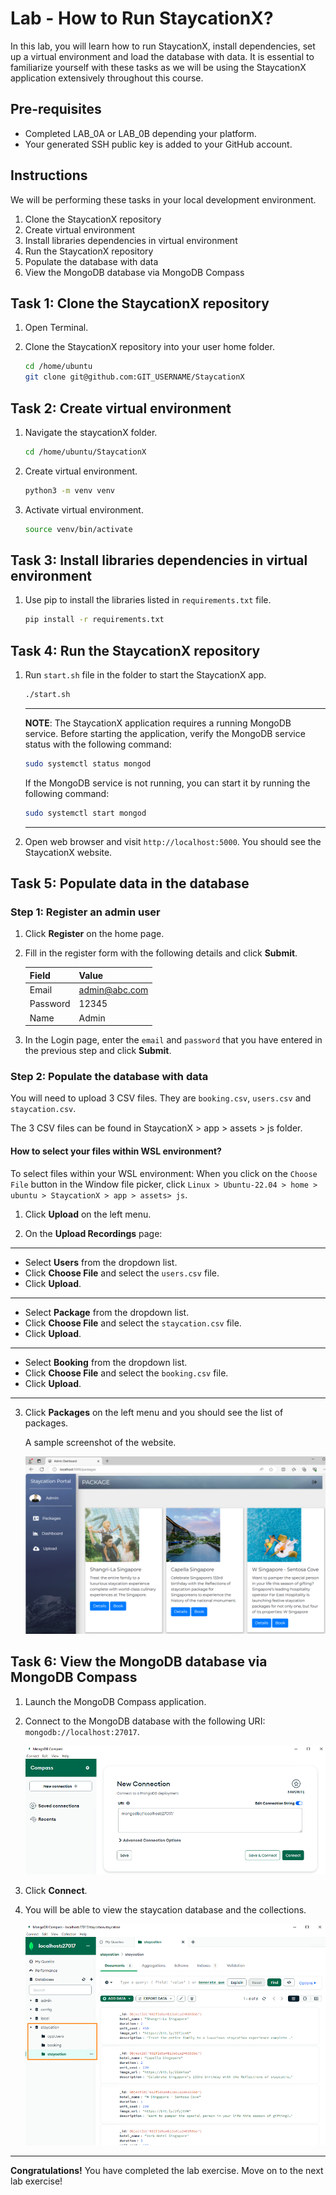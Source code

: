 # Lab - How to Run StaycationX?

In this lab, you will learn how to run StaycationX, install dependencies, set up a virtual environment and load the database with data. It is essential to familiarize yourself with these tasks as we will be using the StaycationX application extensively throughout this course.

## Pre-requisites
- Completed LAB_0A or LAB_0B depending your platform.
- Your generated SSH public key is added to your GitHub account.

## Instructions
We will be performing these tasks in your local development environment.

1. Clone the StaycationX repository
2. Create virtual environment
3. Install libraries dependencies in virtual environment
4. Run the StaycationX repository
5. Populate the database with data
6. View the MongoDB database via MongoDB Compass

## Task 1: Clone the StaycationX repository

1. Open Terminal.

2. Clone the StaycationX repository into your user home folder.

   ```bash
   cd /home/ubuntu
   git clone git@github.com:GIT_USERNAME/StaycationX
   ```

## Task 2: Create virtual environment

1. Navigate the staycationX folder.

   ```bash
   cd /home/ubuntu/StaycationX
   ```

2. Create virtual environment.

   ```bash
   python3 -m venv venv
   ```

3. Activate virtual environment.

   ```bash
   source venv/bin/activate
   ```

## Task 3: Install libraries dependencies in virtual environment

1. Use pip to install the libraries listed in `requirements.txt` file.

   ```bash
   pip install -r requirements.txt
   ```

## Task 4: Run the StaycationX repository

1. Run `start.sh` file in the folder to start the StaycationX app.

   ```bash
   ./start.sh
   ```

   ---
   **NOTE**: The StaycationX application requires a running MongoDB service. Before starting the application, verify the MongoDB service status with the following command:

   ```bash
   sudo systemctl status mongod
   ```
   If the MongoDB service is not running, you can start it by running the following command:

   ```bash
   sudo systemctl start mongod
   ```
   ---

2. Open web browser and visit `http://localhost:5000`. You should see the StaycationX website.

## Task 5: Populate data in the database

### Step 1: Register an admin user

1. Click **Register** on the home page.

2. Fill in the register form with the following details and click **Submit**.

   |Field|Value|
   |---|---|
   |Email| admin@abc.com|
   |Password| 12345|
   |Name| Admin|

3. In the Login page, enter the `email` and `password` that you have entered in the previous step and click **Submit**.

### Step 2: Populate the database with data

You will need to upload 3 CSV files. They are `booking.csv`, `users.csv` and `staycation.csv`.

The 3 CSV files can be found in StaycationX > app > assets > js folder.

#### How to select your files within WSL environment? 
To select files within your WSL environment: When you click on the `Choose File` button in the Window file picker, click `Linux > Ubuntu-22.04 > home > ubuntu > StaycationX > app > assets> js`.

1. Click **Upload** on the left menu.

2. On the **Upload Recordings** page:

---
   -  Select **Users** from the dropdown list.
   -  Click **Choose File** and select the `users.csv` file.
   -  Click **Upload**.
---
   -  Select **Package** from the dropdown list.
   -  Click **Choose File** and select the `staycation.csv` file.
   -  Click **Upload**.
---
   -  Select **Booking** from the dropdown list.
   -  Click **Choose File** and select the `booking.csv` file.
   -  Click **Upload**.
---

3. Click **Packages** on the left menu and you should see the list of packages.

   A sample screenshot of the website.

   ![](images/lab1A/staycation-packages.png)


## Task 6: View the MongoDB database via MongoDB Compass

1. Launch the MongoDB Compass application.

2. Connect to the MongoDB database with the following URI: `mongodb://localhost:27017`.

   ![](images/lab1A/mongodb-home.png)

3. Click **Connect**.

4. You will be able to view the staycation database and the collections.

   ![](images/lab1A/mongodb-collections.png)


---

**Congratulations!** You have completed the lab exercise. Move on to the next lab exercise!
